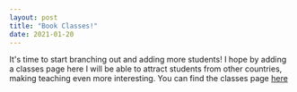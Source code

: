 ```yaml
---
layout: post
title: "Book Classes!"
date: 2021-01-20
---
```


It's time to start branching out and adding more students! I hope by adding a classes page here I will be able to attract students
from other countries, making teaching even more interesting. You can find the classes page [here](https://www.tralinge.com/learn/classes/) 
